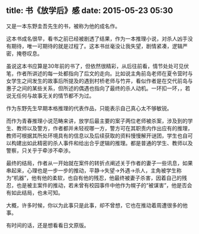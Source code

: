 title: 书《放学后》感
date: 2015-05-23 05:30
---

又是一本东野圭吾先生的书，被称为他的成名作。

这本书成名很早，看书之前已经被剧透了结果，作为一本推理小说，对杀人凶手没有期待，唯一可期待的就是过程了。这本书丝毫没让我失望，剧情紧凑，逻辑严密，掩卷叹息。

虽说这本书应算是30年前的书了，但依然很精彩，从后往前看，情节处处可见伏笔，作者所讲述的每一处都指向了后文的走向。比如说主角前岛老师在夏令营时与女学生之间发生的故事后所提及的遇到村桥老师与竹井，看似作者是在交代前岛与惠子之间的某些关系，但所述的偶遇也指向了最终的杀人动机。一环扣一环，，若说无任何与故事无关的情节都不为过。

作为东野先生早期本格推理的代表作品，只能表示自己真心太不够敏锐。

而作为青春推理小说范畴来讲，放学后最主要的案子两位老师被杀案，涉及到的学生、教师以及警方，作者都并未轻视哪一方，警方可在其职责内作出应有的推理，教师可根据其所处环境具有的信息以及后续获取的资料慢慢解开谜团，学生也自可以构建出如此精密的杀人事件和给出合乎逻辑的推理。都是普通的学生、教师以及警察，只关乎于牵涉不牵涉。

最终的结局，作者从一开始就在案件的转折点阐述关于作者的妻子一些讯息，如果串起来，心理也是一步一步的推动，平静→失望→外遇→杀人，主角被学生称为“机器”，他有他的柔软，也自有他的残忍，他最终被妻子杀害，因着自己的残忍，也是被主案件的推动，若未曾有校园事件中他作为幌子的“被谋害”，他是否会有如此结局，也未可知。

大概，许多时候，你以为此事只是此事，却不曾想，它也在推动着周遭很多的他事。



有时间的话，还是想看看日文原版。
